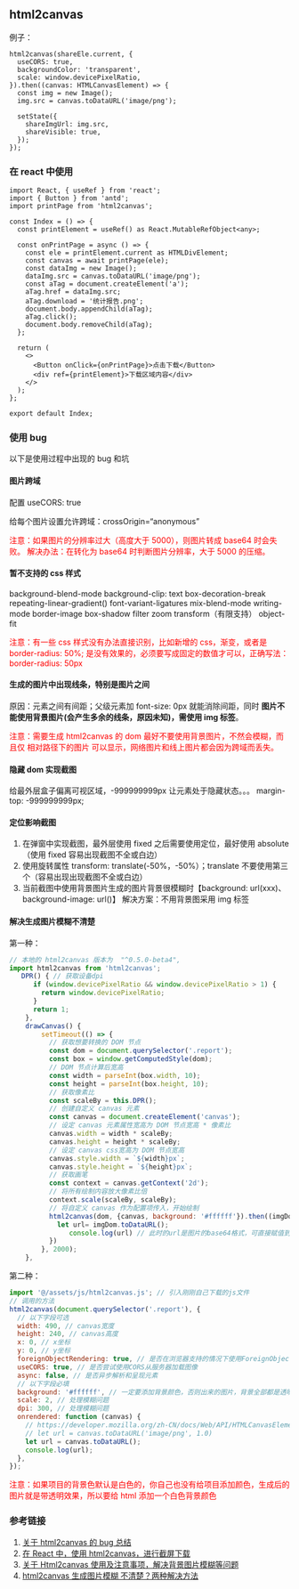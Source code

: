 ## html2canvas

例子：

```tsx
html2canvas(shareEle.current, {
  useCORS: true,
  backgroundColor: 'transparent',
  scale: window.devicePixelRatio,
}).then((canvas: HTMLCanvasElement) => {
  const img = new Image();
  img.src = canvas.toDataURL('image/png');

  setState({
    shareImgUrl: img.src,
    shareVisible: true,
  });
});
```

### 在 react 中使用

```tsx
import React, { useRef } from 'react';
import { Button } from 'antd';
import printPage from 'html2canvas';

const Index = () => {
  const printElement = useRef() as React.MutableRefObject<any>;

  const onPrintPage = async () => {
    const ele = printElement.current as HTMLDivElement;
    const canvas = await printPage(ele);
    const dataImg = new Image();
    dataImg.src = canvas.toDataURL('image/png');
    const aTag = document.createElement('a');
    aTag.href = dataImg.src;
    aTag.download = '统计报告.png';
    document.body.appendChild(aTag);
    aTag.click();
    document.body.removeChild(aTag);
  };

  return (
    <>
      <Button onClick={onPrintPage}>点击下载</Button>
      <div ref={printElement}>下载区域内容</div>
    </>
  );
};

export default Index;
```

### 使用 bug

以下是使用过程中出现的 bug 和坑

#### 图片跨域

配置 useCORS: true

给每个图片设置允许跨域：crossOrigin=“anonymous”

<div style="color: red">
注意：如果图片的分辨率过大（高度大于 5000），则图片转成 base64 时会失败。
解决办法：在转化为 base64 时判断图片分辨率，大于 5000 的压缩。
</div>

#### 暂不支持的 css 样式

background-blend-mode
background-clip: text
box-decoration-break
repeating-linear-gradient()
font-variant-ligatures
mix-blend-mode
writing-mode
border-image
box-shadow
filter
zoom
transform（有限支持）
object-fit

<div style="color: red">
注意：有一些 css 样式没有办法直接识别，比如新增的 css，渐变，或者是 border-radius: 50%; 是没有效果的，必须要写成固定的数值才可以，正确写法：border-radius: 50px
</div>

#### 生成的图片中出现线条，特别是图片之间

原因：元素之间有间距；父级元素加 font-size: 0px 就能消除间距，同时 **图片不能使用背景图片(会产生多余的线条，原因未知)，需使用 img 标签**。

<div style="color: red">
注意：需要生成 html2canvas 的 dom 最好不要使用背景图片，不然会模糊，而且仅 相对路径下的图片 可以显示，网络图片和线上图片都会因为跨域而丢失。
</div>

#### 隐藏 dom 实现截图

给最外层盒子偏离可视区域，-999999999px 让元素处于隐藏状态。。。
margin-top: -999999999px;

#### 定位影响截图

1. 在弹窗中实现截图，最外层使用 fixed 之后需要使用定位，最好使用 absolute（使用 fixed 容易出现截图不全或白边）
2. 使用旋转属性 transform: translate(-50%，-50%）；translate 不要使用第三个（容易出现出现截图不全或白边）
3. 当前截图中使用背景图片生成的图片背景很模糊时【background: url(xxx)、background-image: url()】 解决方案：不用背景图采用 img 标签

#### 解决生成图片模糊不清楚

第一种：

```js
// 本地的 html2canvas 版本为  "^0.5.0-beta4",
import html2canvas from 'html2canvas';
   DPR() { // 获取设备dpi
      if (window.devicePixelRatio && window.devicePixelRatio > 1) {
        return window.devicePixelRatio;
      }
      return 1;
    },
    drawCanvas() {
        setTimeout(() => {
          // 获取想要转换的 DOM 节点
          const dom = document.querySelector('.report');
          const box = window.getComputedStyle(dom);
          // DOM 节点计算后宽高
          const width = parseInt(box.width, 10);
          const height = parseInt(box.height, 10);
          // 获取像素比
          const scaleBy = this.DPR();
          // 创建自定义 canvas 元素
          const canvas = document.createElement('canvas');
          // 设定 canvas 元素属性宽高为 DOM 节点宽高 * 像素比
          canvas.width = width * scaleBy;
          canvas.height = height * scaleBy;
          // 设定 canvas css宽高为 DOM 节点宽高
          canvas.style.width = `${width}px`;
          canvas.style.height = `${height}px`;
          // 获取画笔
          const context = canvas.getContext('2d');
          // 将所有绘制内容放大像素比倍
          context.scale(scaleBy, scaleBy);
          // 将自定义 canvas 作为配置项传入，开始绘制
          html2canvas(dom, {canvas, background: '#ffffff'}).then((imgDom) => {
            let url= imgDom.toDataURL();
               console.log(url) // 此时的url是图片的base64格式，可直接赋值到img的src上
          })
        }, 2000);
    },

```

第二种：

```js
import '@/assets/js/html2canvas.js'; // 引入刚刚自己下载的js文件
// 调用的方法
html2canvas(document.querySelector('.report'), {
  // 以下字段可选
  width: 490, // canvas宽度
  height: 240, // canvas高度
  x: 0, // x坐标
  y: 0, // y坐标
  foreignObjectRendering: true, // 是否在浏览器支持的情况下使用ForeignObject渲染
  useCORS: true, // 是否尝试使用CORS从服务器加载图像
  async: false, // 是否异步解析和呈现元素
  // 以下字段必填
  background: '#ffffff', // 一定要添加背景颜色，否则出来的图片，背景全部都是透明的
  scale: 2, // 处理模糊问题
  dpi: 300, // 处理模糊问题
  onrendered: function (canvas) {
    // https://developer.mozilla.org/zh-CN/docs/Web/API/HTMLCanvasElement/toDataURL
    // let url = canvas.toDataURL('image/png', 1.0)
    let url = canvas.toDataURL();
    console.log(url);
  },
});
```

<div style="color: red">
注意：如果项目的背景色默认是白色的，你自己也没有给项目添加颜色，生成后的图片就是带透明效果，所以要给 html 添加一个白色背景颜色
</div>

### 参考链接

1. [关于 html2canvas 的 bug 总结](https://blog.csdn.net/Gemini_7S/article/details/125640709)
2. [在 React 中，使用 html2canvas，进行截屏下载](https://blog.csdn.net/ly18314524152/article/details/124303687)
3. [关于 Html2canvas 使用及注意事项，解决背景图片模糊等问题](https://blog.csdn.net/qq_35260798/article/details/125144004)
4. [html2canvas 生成图片模糊 不清楚？两种解决方法](https://blog.csdn.net/weixin_44309374/article/details/106924138)
